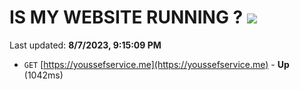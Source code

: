 # IS MY WEBSITE RUNNING ? [![](https://img.shields.io/static/v1?label=Sponsor&message=%E2%9D%A4&logo=GitHub&color=%23fe8e86)](https://github.com/sponsors/<username>)

Last updated: **8/7/2023, 9:15:09 PM**

- `GET` [https://youssefservice.me](https://youssefservice.me) - **Up** (1042ms)
